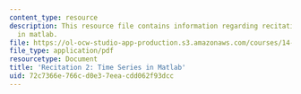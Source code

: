 ```yaml
---
content_type: resource
description: This resource file contains information regarding recitation 2 time series
  in matlab.
file: https://ol-ocw-studio-app-production.s3.amazonaws.com/courses/14-384-time-series-analysis-fall-2013/72c7366e766cd0e37eeacdd062f93dcc_MIT14_384F13_rec2matlab.pdf
file_type: application/pdf
resourcetype: Document
title: 'Recitation 2: Time Series in Matlab'
uid: 72c7366e-766c-d0e3-7eea-cdd062f93dcc
---
```

